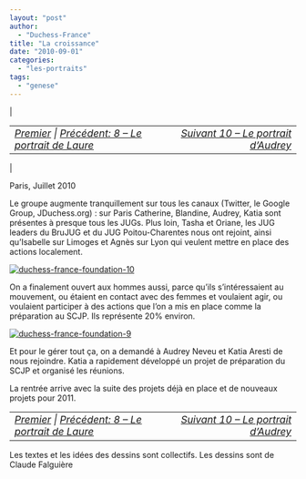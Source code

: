 ```yaml
---
layout: "post"
author: 
  - "Duchess-France"
title: "La croissance"
date: "2010-09-01"
categories: 
  - "les-portraits"
tags: 
  - "genese"
---
```


| <table border="0" width="100%"><tbody><tr><td style="font-size: 110%; font-style: italic; text-align: left;"><a href="http://www.duchess-france.org/rencontre-a-devoxx/">Premier</a> | <a href="http://www.duchess-france.org/portrait-laure-nemee/">Précédent: 8 – Le portrait de Laure</a></td><td style="font-size: 110%; font-style: italic; text-align: right;"><a href="http://www.duchess-france.org/portrait-audrey-neveu/">Suivant 10 – Le portrait d’Audrey</a></td></tr></tbody></table> |

Paris, Juillet 2010

Le groupe augmente tranquillement sur tous les canaux (Twitter, le Google Group, JDuchess.org) : sur Paris Catherine, Blandine, Audrey, Katia sont présentes à presque tous les JUGs. Plus loin, Tasha et Oriane, les JUG leaders du BruJUG et du JUG Poitou-Charentes nous ont rejoint, ainsi qu’Isabelle sur Limoges et Agnès sur Lyon qui veulent mettre en place des actions localement.

[![duchess-france-foundation-10](/assets/2010/09/2010-09-01-la-croissance/4946422600_cebfd969aa.jpg)](http://www.flickr.com/photos/jduchess/4946422600/ "duchess-france-foundation-10 by jDuchess, on Flickr")

On a finalement ouvert aux hommes aussi, parce qu’ils s’intéressaient au mouvement, ou étaient en contact avec des femmes et voulaient agir, ou voulaient participer à des actions que l’on a mis en place comme la préparation au SCJP. Ils représente 20% environ.

[![duchess-france-foundation-9](/assets/2010/09/2010-09-01-la-croissance/4939215170_12bb0b81a6.jpg)](http://www.flickr.com/photos/jduchess/4939215170/ "duchess-france-foundation-9 by jDuchess, on Flickr")

Et pour le gérer tout ça, on a demandé à Audrey Neveu et Katia Aresti de nous rejoindre. Katia a rapidement développé un projet de préparation du SCJP et organisé les réunions.

La rentrée arrive avec la suite des projets déjà en place et de nouveaux projets pour 2011.

<table border="0" width="100%"><tbody><tr><td style="font-size: 110%; font-style: italic; text-align: left;"><a href="http://www.duchess-france.org/rencontre-a-devoxx/">Premier</a> | <a href="http://www.duchess-france.org/portrait-laure-nemee/">Précédent: 8 – Le portrait de Laure</a></td><td style="font-size: 110%; font-style: italic; text-align: right;"><a href="http://www.duchess-france.org/portrait-audrey-neveu/">Suivant 10 – Le portrait d’Audrey</a></td></tr></tbody></table>

Les textes et les idées des dessins sont collectifs. Les dessins sont de Claude Falguière
